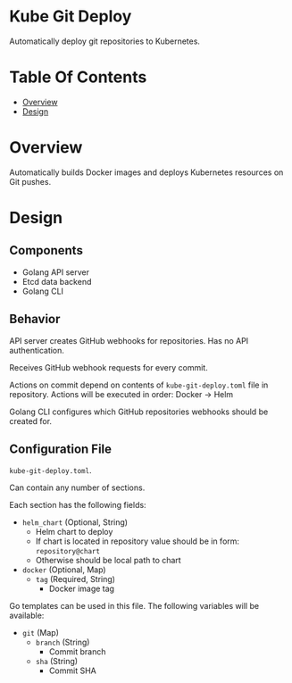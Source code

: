 # Kube Git Deploy
Automatically deploy git repositories to Kubernetes.

# Table Of Contents
- [Overview](#overview)
- [Design](#design)

# Overview
Automatically builds Docker images and deploys Kubernetes resources on Git 
pushes.

# Design
## Components

- Golang API server
- Etcd data backend
- Golang CLI

## Behavior
API server creates GitHub webhooks for repositories. Has no API authentication.  

Receives GitHub webhook requests for every commit.  

Actions on commit depend on contents of `kube-git-deploy.toml` file in
repository. Actions will be executed in order: Docker -> Helm

Golang CLI configures which GitHub repositories webhooks should be created for.

## Configuration File
`kube-git-deploy.toml`.  

Can contain any number of sections.  

Each section has the following fields:

- `helm_chart` (Optional, String)
    - Helm chart to deploy
	- If chart is located in repository value should be in form: `repository@chart`
	- Otherwise should be local path to chart
- `docker` (Optional, Map)
	- `tag` (Required, String)
		- Docker image tag


Go templates can be used in this file. The following variables will
be available:

- `git` (Map)
	- `branch` (String)
		- Commit branch
	- `sha` (String)
		- Commit SHA
